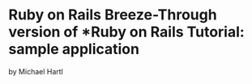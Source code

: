 # Ruby on Rails Breeze-Through version of *Ruby on Rails Tutorial: sample application
by Michael Hartl
